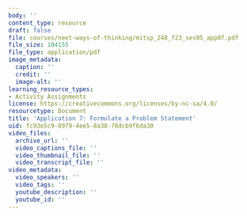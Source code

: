 ```yaml
---
body: ''
content_type: resource
draft: false
file: courses/neet-ways-of-thinking/mitsp_248_f23_ses05_app07.pdf
file_size: 104155
file_type: application/pdf
image_metadata:
  caption: ''
  credit: ''
  image-alt: ''
learning_resource_types:
- Activity Assignments
license: https://creativecommons.org/licenses/by-nc-sa/4.0/
resourcetype: Document
title: 'Application 7: Formulate a Problem Statement'
uid: fc93e5c9-8979-4ee5-8a38-78dcb9f6da30
video_files:
  archive_url: ''
  video_captions_file: ''
  video_thumbnail_file: ''
  video_transcript_file: ''
video_metadata:
  video_speakers: ''
  video_tags: ''
  youtube_description: ''
  youtube_id: ''
---
```

